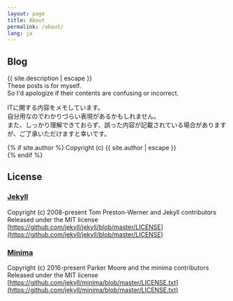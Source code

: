 ```yaml
---
layout: page
title: About
permalink: /about/
lang: ja
---
```


## Blog
{{ site.description | escape }}  
These posts is for myself.  
So I'd apologize if their contents are confusing or incorrect.  

ITに関する内容をメモしています。  
自分用なのでわかりづらい表現があるかもしれません。  
また、しっかり理解できておらず、誤った内容が記載されている場合がありますが、ご了承いただけますと幸いです。

{% if site.author %}
Copyright (c) {{ site.author | escape }}  
{% endif %}

## License
### [Jekyll](https://github.com/jekyll/jekyll)
Copyright (c) 2008-present Tom Preston-Werner and Jekyll contributors  
Released under the MIT license  
[https://github.com/jekyll/jekyll/blob/master/LICENSE](https://github.com/jekyll/jekyll/blob/master/LICENSE)

### [Minima](https://github.com/jekyll/minima)
Copyright (c) 2016-present Parker Moore and the minima contributors  
Released under the MIT license  
[https://github.com/jekyll/minima/blob/master/LICENSE.txt](https://github.com/jekyll/minima/blob/master/LICENSE.txt)
